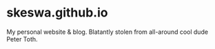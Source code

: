 skeswa.github.io
================

My personal website &amp; blog. Blatantly stolen from all-around cool dude Peter Toth.
